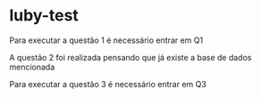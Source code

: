 # luby-test

Para executar a questão 1 é necessário entrar em Q1

A questão 2 foi realizada pensando que já existe a base de dados mencionada

Para executar a questão 3 é necessário entrar em Q3
